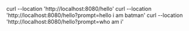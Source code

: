 curl --location 'http://localhost:8080/hello'
curl --location 'http://localhost:8080/hello?prompt=hello i am batman'
curl --location 'http://localhost:8080/hello?prompt=who am i'